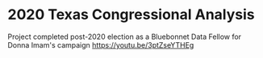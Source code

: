 # 2020 Texas Congressional Analysis
Project completed post-2020 election as a Bluebonnet Data Fellow for Donna Imam's campaign
https://youtu.be/3ptZseYTHEg
